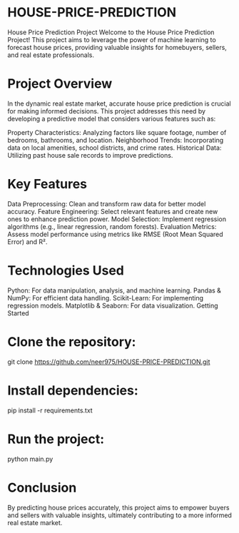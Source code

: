 # HOUSE-PRICE-PREDICTION
House Price Prediction Project
Welcome to the House Price Prediction Project! This project aims to leverage the power of machine learning to forecast house prices, providing valuable insights for homebuyers, sellers, and real estate professionals.

# Project Overview
In the dynamic real estate market, accurate house price prediction is crucial for making informed decisions. This project addresses this need by developing a predictive model that considers various features such as:

Property Characteristics:
Analyzing factors like square footage, number of bedrooms, bathrooms, and location.
Neighborhood Trends: 
Incorporating data on local amenities, school districts, and crime rates.
Historical Data: 
Utilizing past house sale records to improve predictions.
# Key Features
Data Preprocessing: Clean and transform raw data for better model accuracy.
Feature Engineering: Select relevant features and create new ones to enhance prediction power.
Model Selection: Implement regression algorithms (e.g., linear regression, random forests).
Evaluation Metrics: Assess model performance using metrics like RMSE (Root Mean Squared Error) and R².
# Technologies Used
Python: For data manipulation, analysis, and machine learning.
Pandas & NumPy: For efficient data handling.
Scikit-Learn: For implementing regression models.
Matplotlib & Seaborn: For data visualization.
Getting Started
# Clone the repository:
git clone https://github.com/neer975/HOUSE-PRICE-PREDICTION.git

# Install dependencies:
pip install -r requirements.txt

# Run the project:
python main.py

# Conclusion
By predicting house prices accurately, this project aims to empower buyers and sellers with valuable insights, ultimately contributing to a more informed real estate market.
